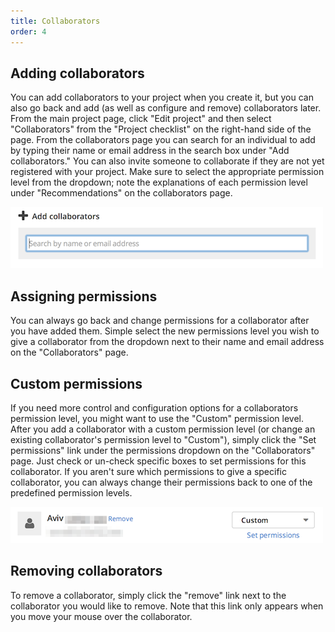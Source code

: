 ```yaml
---
title: Collaborators
order: 4
---
```


## Adding collaborators

You can add collaborators to your project when you create it, but you can also go back and add (as well as configure and remove) collaborators later. From the main project page, click "Edit project" and then select "Collaborators" from the "Project checklist" on the right-hand side of the page. From the collaborators page you can search for an individual to add by typing their name or email address in the search box under "Add collaborators." You can also invite someone to collaborate if they are not yet registered with your project. Make sure to select the appropriate permission level from the dropdown; note the explanations of each permission level under "Recommendations" on the collaborators page.

![add collaborators](../images/screenshot_add_collaborators.png)

## Assigning permissions

You can always go back and change permissions for a collaborator after you have added them. Simple select the new permissions level you wish to give a collaborator from the dropdown next to their name and email address on the "Collaborators" page.

## Custom permissions

If you need more control and configuration options for a collaborators permission level, you might want to use the "Custom" permission level. After you add a collaborator with a custom permission level (or change an existing collaborator's permission level to "Custom"), simply click the "Set permissions" link under the permissions dropdown on the "Collaborators" page. Just check or un-check specific boxes to set permissions for this collaborator. If you aren't sure which permissions to give a specific collaborator, you can always change their permissions back to one of the predefined permission levels.

![collaborator](../images/screenshot_collaborator.png)

## Removing collaborators

To remove a collaborator, simply click the "remove" link next to the collaborator you would like to remove. Note that this link only appears when you move your mouse over the collaborator.
